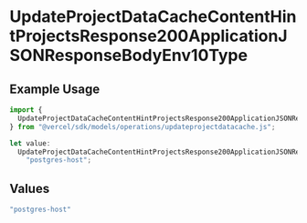 # UpdateProjectDataCacheContentHintProjectsResponse200ApplicationJSONResponseBodyEnv10Type

## Example Usage

```typescript
import {
  UpdateProjectDataCacheContentHintProjectsResponse200ApplicationJSONResponseBodyEnv10Type,
} from "@vercel/sdk/models/operations/updateprojectdatacache.js";

let value:
  UpdateProjectDataCacheContentHintProjectsResponse200ApplicationJSONResponseBodyEnv10Type =
    "postgres-host";
```

## Values

```typescript
"postgres-host"
```